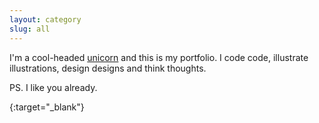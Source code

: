 ```yaml
---
layout: category
slug: all
---
```


I'm a cool-headed [unicorn][medium-martinez-unicorn] and this is my portfolio. I code code, illustrate illustrations, design designs and think thoughts.

PS. I like you already.

[medium-martinez-unicorn]: https://medium.com/@katherinemartinez/the-unicorn-hybrid-designer-developer-5e89607d5fe0
{:target="_blank"}
